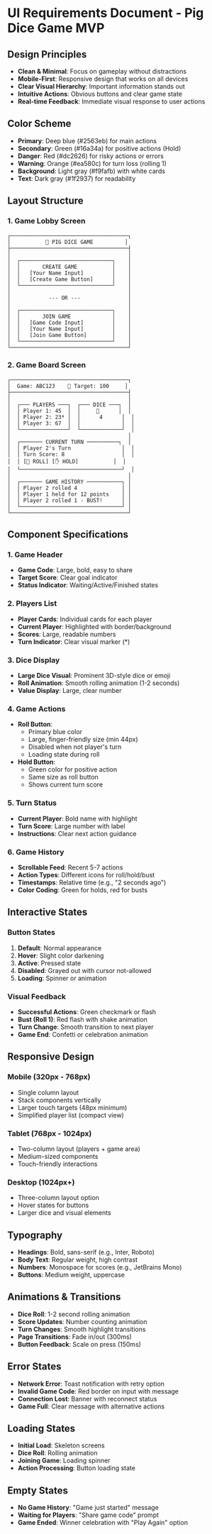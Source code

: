 # UI Requirements Document - Pig Dice Game MVP

## Design Principles
- **Clean & Minimal**: Focus on gameplay without distractions
- **Mobile-First**: Responsive design that works on all devices
- **Clear Visual Hierarchy**: Important information stands out
- **Intuitive Actions**: Obvious buttons and clear game state
- **Real-time Feedback**: Immediate visual response to user actions

## Color Scheme
- **Primary**: Deep blue (#2563eb) for main actions
- **Secondary**: Green (#16a34a) for positive actions (Hold)
- **Danger**: Red (#dc2626) for risky actions or errors
- **Warning**: Orange (#ea580c) for turn loss (rolling 1)
- **Background**: Light gray (#f9fafb) with white cards
- **Text**: Dark gray (#1f2937) for readability

## Layout Structure

### 1. Game Lobby Screen
```
┌─────────────────────────────────────┐
│           🎲 PIG DICE GAME          │
├─────────────────────────────────────┤
│                                     │
│  ┌─────────────────────────────┐    │
│  │       CREATE GAME           │    │
│  │   [Your Name Input]         │    │
│  │   [Create Game Button]      │    │
│  └─────────────────────────────┘    │
│                                     │
│            --- OR ---               │
│                                     │
│  ┌─────────────────────────────┐    │
│  │       JOIN GAME             │    │
│  │   [Game Code Input]         │    │
│  │   [Your Name Input]         │    │
│  │   [Join Game Button]        │    │
│  └─────────────────────────────┘    │
└─────────────────────────────────────┘
```

### 2. Game Board Screen
```
┌─────────────────────────────────────┐
│  Game: ABC123    👑 Target: 100     │
├─────────────────────────────────────┤
│                                     │
│  ┌─── PLAYERS ───┐  ┌─── DICE ───┐  │
│  │ Player 1: 45  │  │     🎲      │  │
│  │ Player 2: 23* │  │      4      │  │
│  │ Player 3: 67  │  │             │  │
│  └───────────────┘  └─────────────┘  │
│                                     │
│  ┌─────── CURRENT TURN ──────────┐  │
│  │ Player 2's Turn                │  │
│  │ Turn Score: 8                  │  │
│  │ [🎲 ROLL] [✋ HOLD]           │  │
│  └────────────────────────────────┘  │
│                                     │
│  ┌─────── GAME HISTORY ───────────┐ │
│  │ Player 2 rolled 4              │ │
│  │ Player 1 held for 12 points    │ │
│  │ Player 2 rolled 1 - BUST!      │ │
│  └────────────────────────────────┘ │
└─────────────────────────────────────┘
```

## Component Specifications

### 1. Game Header
- **Game Code**: Large, bold, easy to share
- **Target Score**: Clear goal indicator
- **Status Indicator**: Waiting/Active/Finished states

### 2. Players List
- **Player Cards**: Individual cards for each player
- **Current Player**: Highlighted with border/background
- **Scores**: Large, readable numbers
- **Turn Indicator**: Clear visual marker (*)

### 3. Dice Display
- **Large Dice Visual**: Prominent 3D-style dice or emoji
- **Roll Animation**: Smooth rolling animation (1-2 seconds)
- **Value Display**: Large, clear number

### 4. Game Actions
- **Roll Button**: 
  - Primary blue color
  - Large, finger-friendly size (min 44px)
  - Disabled when not player's turn
  - Loading state during roll
- **Hold Button**:
  - Green color for positive action
  - Same size as roll button
  - Shows current turn score

### 5. Turn Status
- **Current Player**: Bold name with highlight
- **Turn Score**: Large number with label
- **Instructions**: Clear next action guidance

### 6. Game History
- **Scrollable Feed**: Recent 5-7 actions
- **Action Types**: Different icons for roll/hold/bust
- **Timestamps**: Relative time (e.g., "2 seconds ago")
- **Color Coding**: Green for holds, red for busts

## Interactive States

### Button States
1. **Default**: Normal appearance
2. **Hover**: Slight color darkening
3. **Active**: Pressed state
4. **Disabled**: Grayed out with cursor not-allowed
5. **Loading**: Spinner or animation

### Visual Feedback
- **Successful Actions**: Green checkmark or flash
- **Bust (Roll 1)**: Red flash with shake animation
- **Turn Change**: Smooth transition to next player
- **Game End**: Confetti or celebration animation

## Responsive Design

### Mobile (320px - 768px)
- Single column layout
- Stack components vertically
- Larger touch targets (48px minimum)
- Simplified player list (compact view)

### Tablet (768px - 1024px)
- Two-column layout (players + game area)
- Medium-sized components
- Touch-friendly interactions

### Desktop (1024px+)
- Three-column layout option
- Hover states for buttons
- Larger dice and visual elements

## Typography
- **Headings**: Bold, sans-serif (e.g., Inter, Roboto)
- **Body Text**: Regular weight, high contrast
- **Numbers**: Monospace for scores (e.g., JetBrains Mono)
- **Buttons**: Medium weight, uppercase

## Animations & Transitions
- **Dice Roll**: 1-2 second rolling animation
- **Score Updates**: Number counting animation
- **Turn Changes**: Smooth highlight transitions
- **Page Transitions**: Fade in/out (300ms)
- **Button Feedback**: Scale on press (150ms)

## Error States
- **Network Error**: Toast notification with retry option
- **Invalid Game Code**: Red border on input with message
- **Connection Lost**: Banner with reconnect status
- **Game Full**: Clear message with alternative actions

## Loading States
- **Initial Load**: Skeleton screens
- **Dice Roll**: Rolling animation
- **Joining Game**: Loading spinner
- **Action Processing**: Button loading state

## Empty States
- **No Game History**: "Game just started" message
- **Waiting for Players**: "Share game code" prompt
- **Game Ended**: Winner celebration with "Play Again" option 